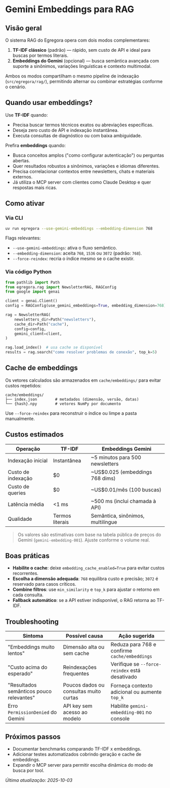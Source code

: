 # Gemini Embeddings para RAG

## Visão geral

O sistema RAG do Egregora opera com dois modos complementares:

1. **TF-IDF clássico** (padrão) — rápido, sem custo de API e ideal para buscas por termos literais.
2. **Embeddings do Gemini** (opcional) — busca semântica avançada com suporte a sinônimos, variações linguísticas e contexto multimodal.

Ambos os modos compartilham o mesmo pipeline de indexação (`src/egregora/rag/`), permitindo alternar ou combinar estratégias conforme o cenário.

## Quando usar embeddings?

Use **TF-IDF** quando:

- Precisa buscar termos técnicos exatos ou abreviações específicas.
- Deseja zero custo de API e indexação instantânea.
- Executa consultas de diagnóstico ou com baixa ambiguidade.

Prefira **embeddings** quando:

- Busca conceitos amplos ("como configurar autenticação") ou perguntas abertas.
- Quer resultados robustos a sinônimos, variações e idiomas diferentes.
- Precisa correlacionar contextos entre newsletters, chats e materiais externos.
- Já utiliza o MCP server com clientes como Claude Desktop e quer respostas mais ricas.

## Como ativar

### Via CLI

```bash
uv run egregora --use-gemini-embeddings --embedding-dimension 768
```

Flags relevantes:

- `--use-gemini-embeddings`: ativa o fluxo semântico.
- `--embedding-dimension`: aceita `768`, `1536` ou `3072` (padrão: `768`).
- `--force-reindex`: recria o índice mesmo se o cache existir.

### Via código Python

```python
from pathlib import Path
from egregora.rag import NewsletterRAG, RAGConfig
from google import genai

client = genai.Client()
config = RAGConfig(use_gemini_embeddings=True, embedding_dimension=768)

rag = NewsletterRAG(
    newsletters_dir=Path("newsletters"),
    cache_dir=Path("cache"),
    config=config,
    gemini_client=client,
)

rag.load_index()  # usa cache se disponível
results = rag.search("como resolver problemas de conexão", top_k=5)
```

## Cache de embeddings

Os vetores calculados são armazenados em `cache/embeddings/` para evitar custos repetidos:

```
cache/embeddings/
├── index.json        # metadados (dimensão, versão, datas)
└── {hash}.npy        # vetores NumPy por documento
```

Use `--force-reindex` para reconstruir o índice ou limpe a pasta manualmente.

## Custos estimados

| Operação            | TF-IDF          | Embeddings Gemini                  |
|---------------------|-----------------|------------------------------------|
| Indexação inicial   | Instantânea     | ~5 minutos para 500 newsletters    |
| Custo de indexação  | $0              | ~US$0.025 (embeddings 768 dims)    |
| Custo de queries    | $0              | ~US$0.01/mês (100 buscas)          |
| Latência média      | <1 ms           | ~500 ms (inclui chamada à API)     |
| Qualidade           | Termos literais | Semântica, sinônimos, multilíngue  |

> Os valores são estimativas com base na tabela pública de preços do Gemini (`gemini-embedding-001`). Ajuste conforme o volume real.

## Boas práticas

- **Habilite o cache**: deixe `embedding_cache_enabled=True` para evitar custos recorrentes.
- **Escolha a dimensão adequada**: `768` equilibra custo e precisão; `3072` é reservado para casos críticos.
- **Combine filtros**: use `min_similarity` e `top_k` para ajustar o retorno em cada consulta.
- **Fallback automático**: se a API estiver indisponível, o RAG retorna ao TF-IDF.

## Troubleshooting

| Sintoma                                      | Possível causa                         | Ação sugerida                               |
|---------------------------------------------|----------------------------------------|---------------------------------------------|
| "Embeddings muito lentos"                  | Dimensão alta ou sem cache             | Reduza para 768 e confirme `cache/embeddings`|
| "Custo acima do esperado"                  | Reindexações frequentes                | Verifique se `--force-reindex` está desativado|
| "Resultados semânticos pouco relevantes"   | Poucos dados ou consultas muito curtas | Forneça contexto adicional ou aumente `top_k`|
| Erro `PermissionDenied` do Gemini           | API key sem acesso ao modelo           | Habilite `gemini-embedding-001` no console    |

## Próximos passos

- Documentar benchmarks comparando TF-IDF x embeddings.
- Adicionar testes automatizados cobrindo geração e cache de embeddings.
- Expandir o MCP server para permitir escolha dinâmica do modo de busca por tool.

*Última atualização: 2025-10-03*

